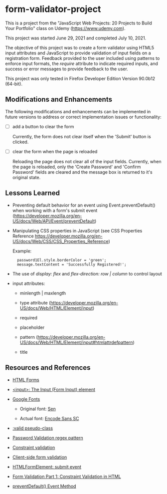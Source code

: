 # form-validator-project

This is a project from the "JavaScript Web Projects: 20 Projects to Build Your Portfolio" class on Udemy \(<https://www.udemy.com>\).

This project was started June 29, 2021 and completed July 10, 2021.

The objective of this project was to create a form validator using HTML5 input attributes and JavaScript to provide validation of input fields on a registration form. Feedback provided to the user included using patterns to enforce input formats, the *require* attribute to indicate required inputs, and success or error messages to provide feedback to the user.

This project was only tested in Firefox Developer Edition Version 90.0b12 \(64-bit\).

## Modifications and Enhancements

The following modifications and enhancements can be implemented in future versions to address or correct implementation issues or functionality:

- [ ] add a button to clear the form

    Currently, the form does not clear itself when the 'Submit' button is clicked.
    
- [ ] clear the form when the page is reloaded

    Reloading the page does not clear all of the input fields. Currently, when the page is reloaded, only the 'Create Password' and 'Confirm Password' fields are cleared and the message box is returned to it's original state.
    
## Lessons Learned

* Preventing default behavior for an event using Event.preventDefault\(\) when working with a form's submit event \(<https://developer.mozilla.org/en-US/docs/Web/API/Event/preventDefault>\)

* Manipulating CSS properties in JavaScript \(see CSS Properties Reference <https://developer.mozilla.org/en-US/docs/Web/CSS/CSS_Properties_Reference>\)

    Example:
    
        password1El.style.borderColor = 'green';
        message.textContent = 'Successfully Registered!';
        
* The use of *display: flex* and *flex-direction: row | column* to control layout

* input attributes:

    * minlength | maxlength
    
    * type attribute \(<https://developer.mozilla.org/en-US/docs/Web/HTML/Element/input>\)
    
    * required
    
    * placeholder
    
    * pattern \(<https://developer.mozilla.org/en-US/docs/Web/HTML/Element/input#htmlattrdefpattern>\)
    
    * title

## Resources and References

* [HTML Forms](https://www.w3schools.com/html/html_forms.asp)

* [\<input\>: The Input \(Form Input\) element](https://developer.mozilla.org/en-US/docs/Web/HTML/Element/input)

* [Google Fonts](https://fonts.google.com/)

    * Original font: [Sen](https://fonts.google.com/specimen/Sen?query=sen)
    
    * Actual font: [Encode Sans SC](https://fonts.google.com/specimen/Encode+Sans+SC)

* [:valid pseudo-class](https://developer.mozilla.org/en-US/docs/Web/CSS/:valid)

* [Password Validation regex pattern](https://regexr.com/3bfsi)

* [Constraint validation](https://developer.mozilla.org/en-US/docs/Web/Guide/HTML/Constraint_validation)

* [Client-side form validation](https://developer.mozilla.org/en-US/docs/Learn/Forms/Form_validation)

* [HTMLFormElement: submit event](https://developer.mozilla.org/en-US/docs/Web/API/HTMLFormElement/submit_event)

* [Form Validation Part 1: Constraint Validation in HTML](https://css-tricks.com/form-validation-part-1-constraint-validation-html/)

* [preventDefault() Event Method](https://www.w3schools.com/jsref/event_preventdefault.asp)
